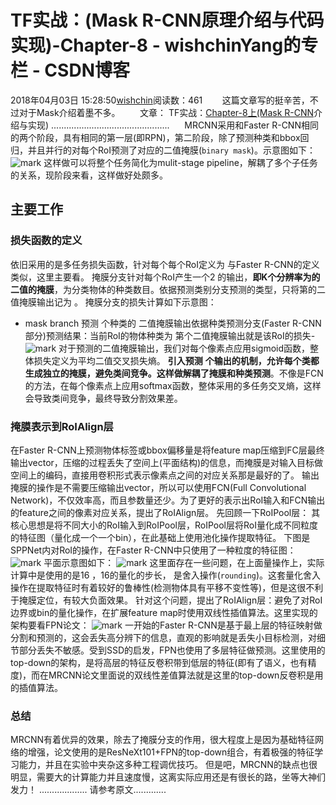 # TF实战：(Mask R-CNN原理介绍与代码实现)-Chapter-8 - wishchinYang的专栏 - CSDN博客
2018年04月03日 15:28:50[wishchin](https://me.csdn.net/wishchin)阅读数：461
       这篇文章写的挺辛苦，不过对于Mask介绍着墨不多。
       文章： TF实战：[Chapter-8上(Mask R-CNN](https://blog.csdn.net/u011974639/article/details/78483779?locationNum=9&fps=1)介绍与实现) 
...............................................
     MRCNN采用和Faster R-CNN相同的两个阶段，具有相同的第一层(即RPN)，第二阶段，除了预测种类和bbox回归，并且并行的对每个RoI预测了对应的二值掩膜(`binary mask`)。示意图如下：
![mark](http://owv7la1di.bkt.clouddn.com/blog/171108/5J742G9cG7.png)
这样做可以将整个任务简化为mulit-stage pipeline，解耦了多个子任务的关系，现阶段来看，这样做好处颇多。
## 主要工作
### **损失函数的定义**
依旧采用的是多任务损失函数，针对每个每个RoI定义为
与Faster R-CNN的定义类似，这里主要看。
掩膜分支针对每个RoI产生一个2
的输出，**即K个分辨率为的二值的掩膜**，为分类物体的种类数目。依据预测类别分支预测的类型，只将第的二值掩膜输出记为
。 
掩膜分支的损失计算如下示意图：
- mask branch 预测
个种类的
二值掩膜输出依据种类预测分支(Faster R-CNN部分)预测结果：当前RoI的物体种类为
第个二值掩膜输出就是该RoI的损失- 
![mark](http://owv7la1di.bkt.clouddn.com/blog/171108/1BJ2IFEB0g.png)
对于预测的二值掩膜输出，我们对每个像素点应用sigmoid函数，整体损失定义为平均二值交叉损失熵。 
**引入预测**
**个输出的机制，允许每个类都生成独立的掩膜，避免类间竞争。这样做解耦了掩膜和种类预测**。不像是FCN的方法，在每个像素点上应用softmax函数，整体采用的多任务交叉熵，这样会导致类间竞争，最终导致分割效果差。
### **掩膜表示到RoIAlign层**
在Faster R-CNN上预测物体标签或bbox偏移量是将feature map压缩到FC层最终输出vector，压缩的过程丢失了空间上(平面结构)的信息，而掩膜是对输入目标做空间上的编码，直接用卷积形式表示像素点之间的对应关系那是最好的了。
输出掩膜的操作是不需要压缩输出vector，所以可以使用FCN(Full Convolutional Network)，不仅效率高，而且参数量还少。为了更好的表示出RoI输入和FCN输出的feature之间的像素对应关系，提出了RoIAlign层。
先回顾一下RoIPool层：
其核心思想是将不同大小的RoI输入到RoIPool层，RoIPool层将RoI量化成不同粒度的特征图（量化成一个一个bin），在此基础上使用池化操作提取特征。
下图是SPPNet内对RoI的操作，在Faster R-CNN中只使用了一种粒度的特征图：
![mark](http://owv7la1di.bkt.clouddn.com/blog/171108/djfmJE0HFg.png)
平面示意图如下：
![mark](http://owv7la1di.bkt.clouddn.com/blog/171108/E4cF3J308a.png)
这里面存在一些问题，在上面量操作上，实际计算中是使用的是16
，16的量化的步长，
是舍入操作(`rounding`)。这套量化舍入操作在提取特征时有着较好的鲁棒性(检测物体具有平移不变性等)，但是这很不利于掩膜定位，有较大负面效果。
针对这个问题，提出了RoIAlign层：避免了对RoI边界或bin的量化操作，在扩展feature map时使用双线性插值算法。这里实现的架构要看FPN论文：
![mark](http://owv7la1di.bkt.clouddn.com/blog/171108/k4LL4ADhKK.png)
一开始的Faster R-CNN是基于最上层的特征映射做分割和预测的，这会丢失高分辨下的信息，直观的影响就是丢失小目标检测，对细节部分丢失不敏感。受到SSD的启发，FPN也使用了多层特征做预测。这里使用的top-down的架构，是将高层的特征反卷积带到低层的特征(即有了语义，也有精度)，而在MRCNN论文里面说的双线性差值算法就是这里的top-down反卷积是用的插值算法。
### 总结
MRCNN有着优异的效果，除去了掩膜分支的作用，很大程度上是因为基础特征网络的增强，论文使用的是ResNeXt101+FPN的top-down组合，有着极强的特征学习能力，并且在实验中夹杂这多种工程调优技巧。
但是吧，MRCNN的缺点也很明显，需要大的计算能力并且速度慢，这离实际应用还是有很长的路，坐等大神们发力！
...................
请参考原文.............

